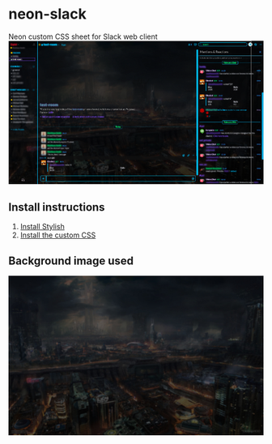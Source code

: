 # neon-slack
Neon custom CSS sheet for Slack web client
![Example image](https://raw.githubusercontent.com/Matthew-Smith/neon-slack/master/full.png)

## Install instructions
1. [Install Stylish](https://userstyles.org/help/stylish)
2. [Install the custom CSS](https://userstyles.org/styles/124658/neon-slack)


## Background image used
![Background image](https://raw.githubusercontent.com/Matthew-Smith/neon-slack/master/slackBG.jpg)

